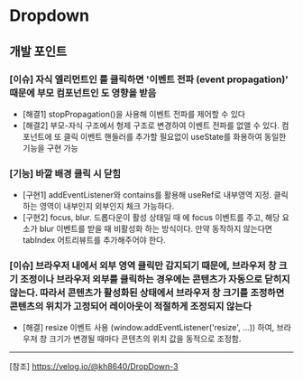 # Dropdown

## 개발 포인트

### [이슈] 자식 엘리먼트인 <Content> 를 클릭하면 '이벤트 전파 (event propagation)' 때문에 부모 컴포넌트인 <Layer> 도 영향을 받음
- [해결1] stopPropagation()을 사용해 이벤트 전파를 제어할 수 있다
- [해결2] 부모-자식 구조에서 형제 구조로 변경하여 이벤트 전파를 없앨 수 있다. <Content> 컴포넌트에 또 클릭 이벤트 핸들러를 추가할 필요없이 useState를 화용하여 동일한 기능을 구현 가능

### [기능] 바깥 배경 클릭 시 닫힘
- [구현1] addEventListener와 contains를 활용해 useRef로 내부영역 지정. 클릭하는 영역이 내부인지 외부인지 체크 가능하다.
- [구현2] focus, blur. 드롭다운이 활성 상태일 때 <Content>에 focus 이벤트를 주고, 해당 요소가 blur 이벤트를 받을 때 비활성화 하는 방식이다. 만약 동작하지 않는다면 tabIndex 어트리뷰트를 추가해주어야 한다.

### [이슈] 브라우저 내에서 외부 영역 클릭만 감지되기 때문에, 브라우저 창 크기 조정이나 브라우저 외부를 클릭하는 경우에는 콘텐츠가 자동으로 닫히지 않는다. 따라서 콘텐츠가 활성화된 상태에서 브라우저 창 크기를 조정하면 콘텐츠의 위치가 고정되어 레이아웃이 적절하게 조정되지 않는다
- [해결] resize 이벤트 사용 (window.addEventListener('resize', ...)) 하여, 브라우저 창 크기가 변경될 때마다 콘텐츠의 위치 값을 동적으로 조정함.

---
[참조] https://velog.io/@kh8640/DropDown-3

